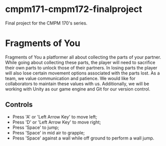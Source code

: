 # cmpm171-cmpm172-finalproject
Final project for the CMPM 170's series.
# Fragments of You
Fragments of You a platformer all about collecting the parts of your partner. While going about collecting these parts, the player will need to sacrifice their own parts to unlock those of their partners. In losing parts the player will also lose certain movement options associated with the parts lost.
As a team, we value communication and patience. We would like for collaborators to maintain these values with us. Additionally, we will be working with Unity as our game engine and Git for our version control.

## Controls
- Press 'A' or 'Left Arrow Key' to move left;
- Press 'D' or 'Left Arrow Key' to move right;
- Press 'Space' to jump;
- Press 'Space' in mid air to grapple;
- Press 'Space' against a wall while off ground to perform a wall jump.
